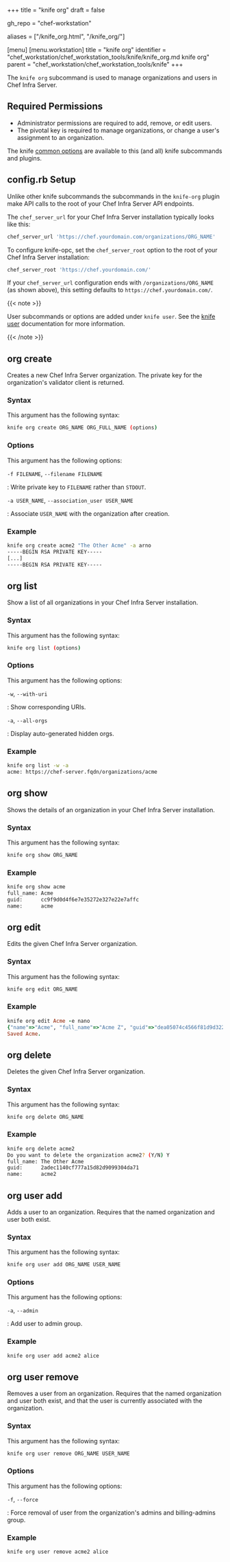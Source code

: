 +++
title = "knife org"
draft = false

gh_repo = "chef-workstation"

aliases = ["/knife_org.html", "/knife_org/"]

[menu]
  [menu.workstation]
    title = "knife org"
    identifier = "chef_workstation/chef_workstation_tools/knife/knife_org.md knife org"
    parent = "chef_workstation/chef_workstation_tools/knife"
+++
<!-- markdownlint-disable-file MD024 MD036 -->

The `knife org` subcommand is used to manage organizations and users in Chef Infra Server.

## Required Permissions

* Administrator permissions are required to add, remove, or edit users.
* The pivotal key is required to manage organizations, or change a user's assignment to an organization.

The knife [common options](/workstation/knife_options/) are available to this (and all) knife subcommands and plugins.

## config.rb Setup

Unlike other knife subcommands the subcommands in the `knife-org` plugin make API calls to the root of your Chef Infra Server API endpoints.

The `chef_server_url` for your Chef Infra Server installation typically looks like this:

``` ruby
chef_server_url 'https://chef.yourdomain.com/organizations/ORG_NAME'
```

To configure knife-opc, set the `chef_server_root` option to the root of your Chef Infra Server installation:

``` ruby
chef_server_root 'https://chef.yourdomain.com/'
```

If your `chef_server_url` configuration ends with `/organizations/ORG_NAME` (as shown above), this setting defaults to `https://chef.yourdomain.com/`.

{{< note >}}

User subcommands or options are added under `knife user`. See the [knife user](/workstation/knife_user/) documentation for more information.

{{< /note >}}

## org create

Creates a new Chef Infra Server organization. The private key for the organization's validator client is returned.

### Syntax

This argument has the following syntax:

``` bash
knife org create ORG_NAME ORG_FULL_NAME (options)
```

### Options

This argument has the following options:

`-f FILENAME`, `--filename FILENAME`

: Write private key to `FILENAME` rather than `STDOUT`.

`-a USER_NAME`, `--association_user USER_NAME`

: Associate `USER_NAME` with the organization after creation.

### Example

``` bash
knife org create acme2 "The Other Acme" -a arno
-----BEGIN RSA PRIVATE KEY-----
[...]
-----BEGIN RSA PRIVATE KEY-----
```

## org list

Show a list of all organizations in your Chef Infra Server installation.

### Syntax

This argument has the following syntax:

``` bash
knife org list (options)
```

### Options

This argument has the following options:

`-w`, `--with-uri`

: Show corresponding URIs.

`-a`, `--all-orgs`

: Display auto-generated hidden orgs.

### Example

``` bash
knife org list -w -a
acme: https://chef-server.fqdn/organizations/acme
```

## org show

Shows the details of an organization in your Chef Infra Server installation.

### Syntax

This argument has the following syntax:

``` bash
knife org show ORG_NAME
```

### Example

``` bash
knife org show acme
full_name: Acme
guid:      cc9f9d0d4f6e7e35272e327e22e7affc
name:      acme
```

## org edit

Edits the given Chef Infra Server organization.

### Syntax

This argument has the following syntax:

``` bash
knife org edit ORG_NAME
```

### Example

```ruby
knife org edit Acme -e nano
{"name"=>"Acme", "full_name"=>"Acme Z", "guid"=>"dea05074c4566f81d9d3228f4ad9bcd3"}
Saved Acme.
```

## org delete

Deletes the given Chef Infra Server organization.

### Syntax

This argument has the following syntax:

``` bash
knife org delete ORG_NAME
```

### Example

``` bash
knife org delete acme2
Do you want to delete the organization acme2? (Y/N) Y
full_name: The Other Acme
guid:      2adec1140cf777a15d82d9099304da71
name:      acme2
```

## org user add

Adds a user to an organization. Requires that the named organization and
user both exist.

### Syntax

This argument has the following syntax:

``` bash
knife org user add ORG_NAME USER_NAME
```

### Options

This argument has the following options:

`-a`, `--admin`

: Add user to admin group.

### Example

``` bash
knife org user add acme2 alice
```

## org user remove

Removes a user from an organization. Requires that the named organization and user both exist, and that the user is currently associated with the organization.

### Syntax

This argument has the following syntax:

``` bash
knife org user remove ORG_NAME USER_NAME
```

### Options

This argument has the following options:

`-f`, `--force`

: Force removal of user from the organization's admins and billing-admins group.

### Example

``` bash
knife org user remove acme2 alice
```
